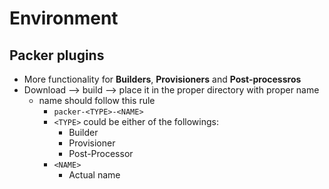 # Environment

## Packer plugins

- More functionality for **Builders**, **Provisioners** and **Post-processros**
- Download --> build --> place it in the proper directory with proper name
   - name should follow this rule
      - `packer-<TYPE>-<NAME>`
      - `<TYPE>` could be either of the followings:
         - Builder
         - Provisioner
         - Post-Processor
      - `<NAME>`
         - Actual name
